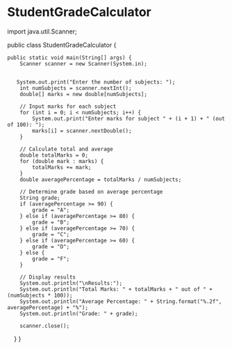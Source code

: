 # StudentGradeCalculator
import java.util.Scanner;

public class StudentGradeCalculator {

    public static void main(String[] args) {
        Scanner scanner = new Scanner(System.in);

        
       System.out.print("Enter the number of subjects: ");
        int numSubjects = scanner.nextInt();
        double[] marks = new double[numSubjects];

        // Input marks for each subject
        for (int i = 0; i < numSubjects; i++) {
            System.out.print("Enter marks for subject " + (i + 1) + " (out of 100): ");
            marks[i] = scanner.nextDouble();
        }

        // Calculate total and average
        double totalMarks = 0;
        for (double mark : marks) {
            totalMarks += mark;
        }
        double averagePercentage = totalMarks / numSubjects;

        // Determine grade based on average percentage
        String grade;
        if (averagePercentage >= 90) {
            grade = "A";
        } else if (averagePercentage >= 80) {
            grade = "B";
        } else if (averagePercentage >= 70) {
            grade = "C";
        } else if (averagePercentage >= 60) {
            grade = "D";
        } else {
            grade = "F";
        }

        // Display results
        System.out.println("\nResults:");
        System.out.println("Total Marks: " + totalMarks + " out of " + (numSubjects * 100));
        System.out.println("Average Percentage: " + String.format("%.2f", averagePercentage) + "%");
        System.out.println("Grade: " + grade);

        scanner.close();
    }
}
